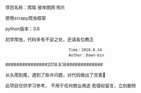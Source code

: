 项目名称：爬取 彼岸图网 照片

使用scrapy爬虫框架

python版本：3.6

初学爬虫，代码多有不妥之处，还请各位教正

								Time：2018.8.14
								Author：Dawn-bin


###############2018.8.16#############

从头爬到尾，遇到了些许问题，对代码做出了完善💖


此项目仅供学习参考， 不用于任何商业用途
若侵权留言，立刻删除
